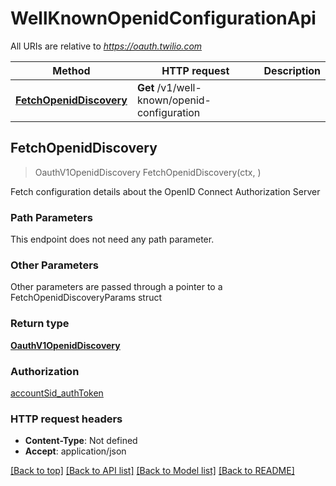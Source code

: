 # WellKnownOpenidConfigurationApi

All URIs are relative to *https://oauth.twilio.com*

Method | HTTP request | Description
------------- | ------------- | -------------
[**FetchOpenidDiscovery**](WellKnownOpenidConfigurationApi.md#FetchOpenidDiscovery) | **Get** /v1/well-known/openid-configuration | 



## FetchOpenidDiscovery

> OauthV1OpenidDiscovery FetchOpenidDiscovery(ctx, )



Fetch configuration details about the OpenID Connect Authorization Server

### Path Parameters

This endpoint does not need any path parameter.

### Other Parameters

Other parameters are passed through a pointer to a FetchOpenidDiscoveryParams struct


### Return type

[**OauthV1OpenidDiscovery**](OauthV1OpenidDiscovery.md)

### Authorization

[accountSid_authToken](../README.md#accountSid_authToken)

### HTTP request headers

- **Content-Type**: Not defined
- **Accept**: application/json

[[Back to top]](#) [[Back to API list]](../README.md#documentation-for-api-endpoints)
[[Back to Model list]](../README.md#documentation-for-models)
[[Back to README]](../README.md)

